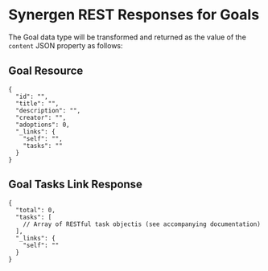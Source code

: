 # Synergen REST Responses for Goals

The Goal data type will be transformed and returned as the value of the `content` JSON property as follows:

## Goal Resource

```json5
{
  "id": "",
  "title": "",
  "description": "",
  "creator": "",
  "adoptions": 0,
  "_links": {
    "self": "",
    "tasks": ""
  }
}
```

## Goal Tasks Link Response

```json5
{
  "total": 0,
  "tasks": [
    // Array of RESTful task objectis (see accompanying documentation)
  ],
  "_links": {
    "self": ""
  }
}
```
